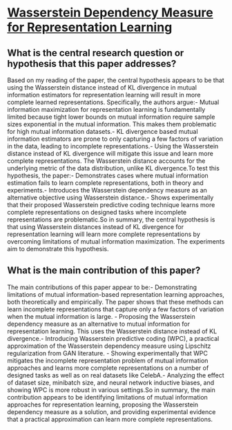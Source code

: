 # [Wasserstein Dependency Measure for Representation Learning](https://arxiv.org/abs/1903.11780)

## What is the central research question or hypothesis that this paper addresses?

Based on my reading of the paper, the central hypothesis appears to be that using the Wasserstein distance instead of KL divergence in mutual information estimators for representation learning will result in more complete learned representations. Specifically, the authors argue:- Mutual information maximization for representation learning is fundamentally limited because tight lower bounds on mutual information require sample sizes exponential in the mutual information. This makes them problematic for high mutual information datasets.- KL divergence based mutual information estimators are prone to only capturing a few factors of variation in the data, leading to incomplete representations.- Using the Wasserstein distance instead of KL divergence will mitigate this issue and learn more complete representations. The Wasserstein distance accounts for the underlying metric of the data distribution, unlike KL divergence.To test this hypothesis, the paper:- Demonstrates cases where mutual information estimation fails to learn complete representations, both in theory and experiments.- Introduces the Wasserstein dependency measure as an alternative objective using Wasserstein distance.- Shows experimentally that their proposed Wasserstein predictive coding technique learns more complete representations on designed tasks where incomplete representations are problematic.So in summary, the central hypothesis is that using Wasserstein distances instead of KL divergence for representation learning will learn more complete representations by overcoming limitations of mutual information maximization. The experiments aim to demonstrate this hypothesis.


## What is the main contribution of this paper?

The main contributions of this paper appear to be:- Demonstrating limitations of mutual information-based representation learning approaches, both theoretically and empirically. The paper shows that these methods can learn incomplete representations that capture only a few factors of variation when the mutual information is large. - Proposing the Wasserstein dependency measure as an alternative to mutual information for representation learning. This uses the Wasserstein distance instead of KL divergence.- Introducing Wasserstein predictive coding (WPC), a practical approximation of the Wasserstein dependency measure using Lipschitz regularization from GAN literature. - Showing experimentally that WPC mitigates the incomplete representation problem of mutual information approaches and learns more complete representations on a number of designed tasks as well as on real datasets like CelebA.- Analyzing the effect of dataset size, minibatch size, and neural network inductive biases, and showing WPC is more robust in various settings.So in summary, the main contribution appears to be identifying limitations of mutual information approaches for representation learning, proposing the Wasserstein dependency measure as a solution, and providing experimental evidence that a practical approximation can learn more complete representations.
